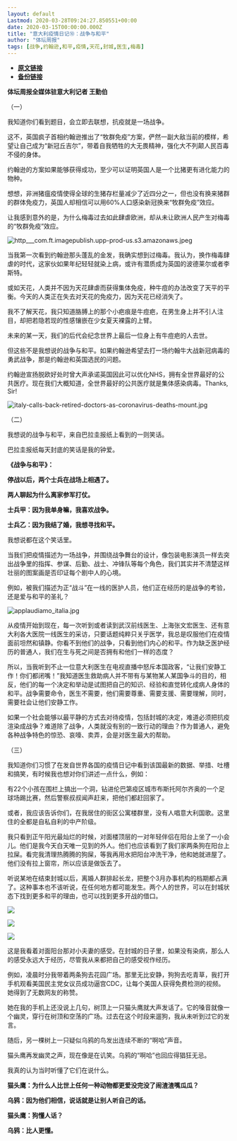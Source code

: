 ```yaml
---
layout: default
Lastmod: 2020-03-28T09:24:27.850551+00:00
date: 2020-03-15T00:00:00.000Z
title: "意大利疫情日记⑩：战争与和平"
author: "体坛周报"
tags: [战争,约翰逊,和平,疫情,天花,封城,医生,梅毒]
---
```


* [**原文链接**](http://www.titan24.com/publish/app/data/2020/03/15/309456/os_news.html)
* [**备份链接**](http://archive.ph/fT0Jw)


**体坛周报全媒体驻意大利记者 王勤伯**

（一）

我知道你们看到题目，会立即去联想，抗疫就是一场战争。

这不，英国疯子首相约翰逊推出了“牧群免疫”方案，俨然一副大敌当前的模样，希望让自己成为“新冠丘吉尔”，带着自我牺牲的大无畏精神，强化大不列颠人民百毒不侵的身体。

约翰逊的方案如果能够获得成功，至少可以证明英国人是一个比猪更有进化能力的物种。

想想，非洲猪瘟疫情使得全球的生猪存栏量减少了近四分之一，但也没有换来猪群的群体免疫力，英国人却相信可以用60%人口感染新冠换来“牧群免疫”效应。

让我感到意外的是，为什么梅毒过去如此肆虐欧洲，却从未让欧洲人民产生对梅毒的“牧群免疫”效应。

![http___com.ft.imagepublish.upp-prod-us.s3.amazonaws.jpeg](/images/post/dc664cb8084229ae15c8bd31afa63f75.jpeg)

当我第一次看到约翰逊那头蓬乱的金发，我确实想到过梅毒。我认为，换作梅毒肆虐的时代，这家伙如果年纪轻轻就染上病，或许有潜质成为英国的波德莱尔或者李斯特。

或如天花，人类并不因为天花肆虐而获得集体免疫，种牛痘的办法改变了天平的平衡。今天的人类正在失去对天花的免疫力，因为天花已经消失了。

我不了解天花，我只知道胳膊上的那个小疤痕是牛痘疤，在男生身上并不引人注目，却把若隐若现的性感镶嵌在少女夏天裸露的上臂。

未来的某一天，我们的后代会纪念世界上最后一位身上有牛痘疤的人去世。

但这些不是我想说的战争与和平。如果约翰逊希望去打一场约翰牛大战新冠病毒的勇武战争，那是约翰逊和英国选民的问题。

约翰逊宣扬脱欧好处时曾大声承诺英国因此可以优化NHS，拥有全世界最好的公共医疗。现在我们大概知道，全世界最好的公共医疗就是集体感染病毒。Thanks, Sir!

![italy-calls-back-retired-doctors-as-coronavirus-deaths-mount.jpg](/images/post/95b6a6fb7f6e4b782f0b5e3c509ef431.jpg)

（二）

我想说的战争与和平，来自巴拉圭报纸上看到的一则笑话。

巴拉圭报纸每天封底的笑话是我的钟爱。

**《战争与和平》：**

**停战以后，两个士兵在战场上相遇了。**

**两人聊起为什么离家参军打仗。**

**士兵甲：因为我单身嘛，我喜欢战争。**

**士兵乙：因为我结了婚，我想寻找和平。**

我想说都在这个笑话里。

当我们把疫情描述为一场战争，并围绕战争舞台的设计，像包装电影演员一样去突出战争里的指挥、参谋、后勤、战士、冲锋队等每个角色，我们其实并不清楚这样壮丽的图案画是否印证每个剧中人的心境。

例如，被我们描述为正“战斗”在一线的医护人员，他们正在经历的是战争的考验，还是爱与和平的圣礼？

![applaudiamo_italia.jpg](/images/post/8a2ff0e1ac8aa9813d3d2f16325e53f8.jpg)

从疫情开始到现在，每一次听到或者读到武汉前线医生、上海张文宏医生、还有意大利各大医院一线医生的采访，只要话题纯粹只关乎医学，我总是叹服他们在疫情面前坦然和镇静。你看不到他们的战争，只看到他们内心的和平。作为缺乏医护经历的普通人，我们在生与死之间是否拥有和他们一样的态度？

所以，当我听到不止一位意大利医生在电视直播中怒斥本国政客，“让我们安静工作！你们都闭嘴！”我知道医生救助病人并不带有与某物某人某国争斗的目的，相反，他们的每一个决定和举动是试图把自己的知识、经验和直觉转化成病人身体的和平。战争需要命令，医生不需要，他们需要尊重、需要支援、需要理解，同时，需要社会让他们安静工作。

如果一个社会能够以最平静的方式去对待疫情，包括封城的决定，难道必须把抗疫渲染成战争？难道除了战争，人类就没有别的一致行动的理由？作为普通人，避免各种战争特色的惊恐、哀嚎、卖弄，会是对医生最大的帮助。

（三）

我知道你们习惯了在发自世界各国的疫情日记中看到该国最新的数据、举措、吐槽和搞笑，有时候我也想对你们讲述一点什么，例如：

有22个小孩在围栏上搞出一个洞，钻进伦巴第疫区城市布斯托阿尔齐奥的一个足球场踢比赛，然后警察叔叔闻声赶来，把他们都赶回家了。

或者，我应该告诉你们，在我居住的街区公寓楼群里，没有人唱意大利国歌。这里住的全都是自私自利的中产阶级。

我只看到正午阳光最灿烂的时候，对面楼顶层的一对年轻伴侣在阳台上坐了一小会儿。他们是我今天白天唯一见到的外人。他们也应该看到了我们家两条狗在阳台上拉屎。看完我清理热腾腾的狗屎，等我再用水把阳台冲洗干净，他和她就进屋了。他们没有拉上窗帘，所以应该是做饭去了。

听说某地在结束封城以后，离婚人群排起长龙，把整个3月办事机构的档期都占满了。这种事本也不该听说，在任何地方都可能发生。两个人的世界，可以在封城状态下找到更多和平的理由，也可以找到更多开战的借口。

![](/images/post/9eb025d619fc187349c5156986c8cb74.jpg)

![](/images/post/599c9ef1b8f7c442c346c7a90a6fc514.jpg@!img01)

![](/images/post/93c51fa05aa7f0cafd8108542ecf0141.jpg)

这是我看着对面阳台那对小夫妻的感受。在封城的日子里，如果没有染病，那么人的感受永远大于经历，尽管我从来都把自己的感受视作经历。

例如，凌晨时分我带着两条狗去花园广场。那里无比安静，狗狗去吃青草，我打开手机观看美国民主党女议员成功逼宫CDC，让每个美国人获得免费检测的视频。她得到了无数网友的称赞。

她在我的手机上还没说上几句，树顶上一只猫头鹰就大声发话了。它的嗓音就像一个幽灵，穿行在树顶和空荡的广场。过去在这个时段来遛狗，我从未听到过它的发言。

随后，另一棵树上一只疑似乌鸦的鸟发出连续不断的“啊哈”声音。

猫头鹰再发幽灵之声，现在像是在讥笑。乌鸦的“啊哈”也回应得猖狂无忌。

我真的认为当时听懂了它们在说什么。

**猫头鹰：为什么人比世上任何一种动物都更爱没完没了闹渣渣嘴瓜瓜？**

**乌鸦：因为他们相信，说话就是让别人听自己的话。**

**猫头鹰：狗懂人话？**

**乌鸦：比人更懂。**

